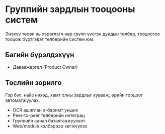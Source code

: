 # Группийн зардлын тооцооны систем
Энэхүү төсөл нь хэрэглэгч нар грүпп үүсгэн дундын төлбөр, тооцоогоо тооцож бүртгэдэг төлбөрийн систем юм.

## Багийн бүрэлдэхүүн
- Даваажаргал (Product Owner)

## Төслийн зорилго
Гэр бүл, найз нөхөд, хамт олны зардлыг хувааж, өрийн тооцоог автоматжуулах.
- OCR ашиглан э-баримт унших
- Peer-to-peer төлбөрийн интеграц
- Группийн санал баталгаажуулалт
- Web/module хэлбэрээр хөгжүүлэх
